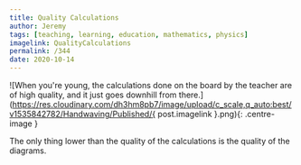 ```yaml
---
title: Quality Calculations
author: Jeremy
tags: [teaching, learning, education, mathematics, physics]
imagelink: QualityCalculations
permalink: /344
date: 2020-10-14
---
```


![When you're young, the calculations done on the board by the teacher are of high quality, and it just goes downhill from there.](https://res.cloudinary.com/dh3hm8pb7/image/upload/c_scale,q_auto:best/v1535842782/Handwaving/Published/{ post.imagelink }.png){: .centre-image }

The only thing lower than the quality of the calculations is the quality of the diagrams.
